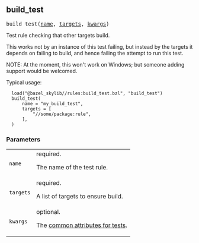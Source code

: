 ## build_test

<pre>
build_test(<a href="#build_test-name">name</a>, <a href="#build_test-targets">targets</a>, <a href="#build_test-kwargs">kwargs</a>)
</pre>

Test rule checking that other targets build.

This works not by an instance of this test failing, but instead by
the targets it depends on failing to build, and hence failing
the attempt to run this test.

NOTE: At the moment, this won't work on Windows; but someone adding
support would be welcomed.

Typical usage:

```
  load("@bazel_skylib//rules:build_test.bzl", "build_test")
  build_test(
      name = "my_build_test",
      targets = [
          "//some/package:rule",
      ],
  )
```


### Parameters

<table class="params-table">
  <colgroup>
    <col class="col-param" />
    <col class="col-description" />
  </colgroup>
  <tbody>
    <tr id="build_test-name">
      <td><code>name</code></td>
      <td>
        required.
        <p>
          The name of the test rule.
        </p>
      </td>
    </tr>
    <tr id="build_test-targets">
      <td><code>targets</code></td>
      <td>
        required.
        <p>
          A list of targets to ensure build.
        </p>
      </td>
    </tr>
    <tr id="build_test-kwargs">
      <td><code>kwargs</code></td>
      <td>
        optional.
        <p>
          The <a href="https://docs.bazel.build/versions/main/be/common-definitions.html#common-attributes-tests">common attributes for tests</a>.
        </p>
      </td>
    </tr>
  </tbody>
</table>


